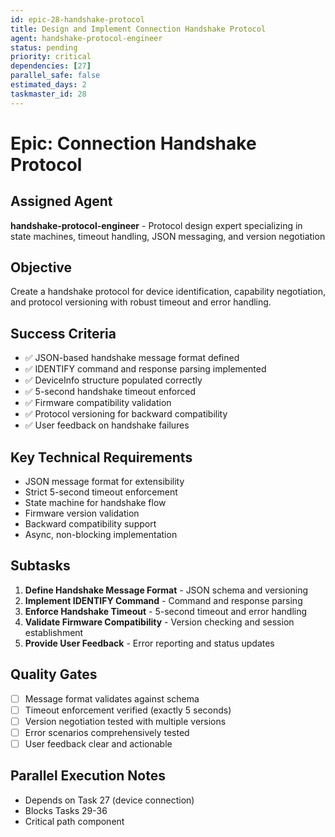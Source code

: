 ```yaml
---
id: epic-28-handshake-protocol
title: Design and Implement Connection Handshake Protocol
agent: handshake-protocol-engineer
status: pending
priority: critical
dependencies: [27]
parallel_safe: false
estimated_days: 2
taskmaster_id: 28
---
```


# Epic: Connection Handshake Protocol

## Assigned Agent
**handshake-protocol-engineer** - Protocol design expert specializing in state machines, timeout handling, JSON messaging, and version negotiation

## Objective
Create a handshake protocol for device identification, capability negotiation, and protocol versioning with robust timeout and error handling.

## Success Criteria
- ✅ JSON-based handshake message format defined
- ✅ IDENTIFY command and response parsing implemented
- ✅ DeviceInfo structure populated correctly
- ✅ 5-second handshake timeout enforced
- ✅ Firmware compatibility validation
- ✅ Protocol versioning for backward compatibility
- ✅ User feedback on handshake failures

## Key Technical Requirements
- JSON message format for extensibility
- Strict 5-second timeout enforcement
- State machine for handshake flow
- Firmware version validation
- Backward compatibility support
- Async, non-blocking implementation

## Subtasks
1. **Define Handshake Message Format** - JSON schema and versioning
2. **Implement IDENTIFY Command** - Command and response parsing
3. **Enforce Handshake Timeout** - 5-second timeout and error handling
4. **Validate Firmware Compatibility** - Version checking and session establishment
5. **Provide User Feedback** - Error reporting and status updates

## Quality Gates
- [ ] Message format validates against schema
- [ ] Timeout enforcement verified (exactly 5 seconds)
- [ ] Version negotiation tested with multiple versions
- [ ] Error scenarios comprehensively tested
- [ ] User feedback clear and actionable

## Parallel Execution Notes
- Depends on Task 27 (device connection)
- Blocks Tasks 29-36
- Critical path component